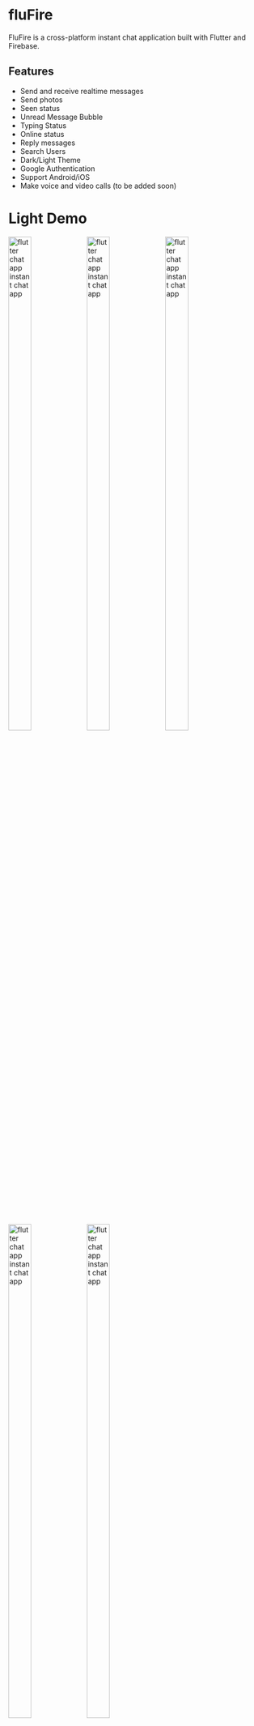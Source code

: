 # fluFire

FluFire is a cross-platform instant chat application built with Flutter and Firebase.

## Features
- Send and receive realtime messages
- Send photos
- Seen status
- Unread Message Bubble
- Typing Status
- Online status
- Reply messages
- Search Users
- Dark/Light Theme
- Google Authentication
- Support Android/iOS
- Make voice and video calls (to be added soon)

# Light Demo
<p float="left">   
  <img src="https://i.postimg.cc/rwVwY96f/light-1.png" width="30%" height="50%" alt="flutter chat app instant chat app"/>     
  <img src="https://i.postimg.cc/MTQ6jPRp/light-2.png" width="30%" height="50%" alt="flutter chat app instant chat app"/>     
  <img src="https://i.postimg.cc/8cg1dRBB/light-3.png" width="30%" height="50%" alt="flutter chat app instant chat app"/>     
  <img src="https://i.postimg.cc/mk3TmPmx/light-4.png" width="30%" height="50%" alt="flutter chat app instant chat app"/>     
  <img src="https://i.postimg.cc/bvMYrcZ5/light-5.png" width="30%" height="50%" alt="flutter chat app instant chat app"/>     
</p>

# Dark demo
<p float="left">  
  <img src="https://i.postimg.cc/KvtqjnHr/dark-1.png" width="30%" height="50%" alt="flutter chat app instant chat app"/>     
  <img src="https://i.postimg.cc/KzKQ2LTT/dark-2.png" width="30%" height="50%" alt="flutter chat app instant chat app"/>     
  <img src="https://i.postimg.cc/Y9JRq9Ns/dark-3.png" width="30%" height="50%" alt="flutter chat app instant chat app"/>     
  <img src="https://i.postimg.cc/YSD8Z8vk/dark-4.png" width="30%" height="50%" alt="flutter chat app instant chat app"/>     
  <img src="https://i.postimg.cc/RZRgQv9W/dark-5.png" width="30%" height="50%" alt="flutter chat app instant chat app"/>  
</p>

#### Installation
**Note:** Make sure your Flutter environment is setup. [help](https://flutter.dev/docs/get-started/install)

In the command line:

    $ git clone https://github.com/1morecode/fluFire.git
    $ cd fluFire/
    $ flutter run

### For running on Android or IOS emulator

    Make sure you have an emulator installed and running.
    Run the following command in your terminal.
    $ flutter run


##### Check out Flutter’s [documentation](http://flutter.io/) for help getting start with your Flutter project.

# License
```
MIT License

Copyright (c) 2022 Rahul Yadav

Permission is hereby granted, free of charge, to any person obtaining a copy
of this software and associated documentation files (the "Software"), to deal
in the Software without restriction, including without limitation the rights
to use, copy, modify, merge, publish, distribute, sublicense, and/or sell
copies of the Software, and to permit persons to whom the Software is
furnished to do so, subject to the following conditions:

The above copyright notice and this permission notice shall be included in all
copies or substantial portions of the Software.

THE SOFTWARE IS PROVIDED "AS IS", WITHOUT WARRANTY OF ANY KIND, EXPRESS OR
IMPLIED, INCLUDING BUT NOT LIMITED TO THE WARRANTIES OF MERCHANTABILITY,
FITNESS FOR A PARTICULAR PURPOSE AND NONINFRINGEMENT. IN NO EVENT SHALL THE
AUTHORS OR COPYRIGHT HOLDERS BE LIABLE FOR ANY CLAIM, DAMAGES OR OTHER
LIABILITY, WHETHER IN AN ACTION OF CONTRACT, TORT OR OTHERWISE, ARISING FROM,
OUT OF OR IN CONNECTION WITH THE SOFTWARE OR THE USE OR OTHER DEALINGS IN THE
SOFTWARE.

```
